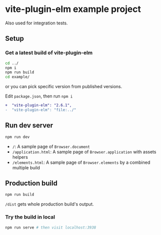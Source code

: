 # vite-plugin-elm example project

Also used for integration tests.

## Setup


### Get a latest build of vite-plugin-elm

```sh
cd ../
npm i
npm run build
cd example/
```

or you can pick specific version from published versions.

Edit `package.json`, then run `npm i`

```diff
+  "vite-plugin-elm": "2.6.1",
-  "vite-plugin-elm": "file:../"
```

## Run dev server

```sh
npm run dev
```

- `/`: A sample page of `Browser.document`
- `/application.html`: A sample page of `Browser.application` with assets helpers
- `/elements.html`: A sample page of `Browser.elements` by a combined multiple build

## Production build

```sh
npm run build
```

`/dist` gets whole production build's output.

### Try the build in local

```sh
npm run serve # then visit localhost:3938
```
